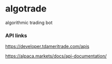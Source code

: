 # algotrade
algorithmic trading bot

### API links
https://developer.tdameritrade.com/apis

https://alpaca.markets/docs/api-documentation/
